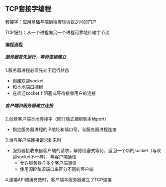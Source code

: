 ## TCP套接字编程

套接字：应用基础与端到端传输协议之间的门户

TCP服务：从一个进程向另一个进程可靠地传输字节流

#### 编程流程

##### 服务器首先运行，等待连接建立

1.服务器进程必须先处于运行状态

* 创建欢迎socket
* 和本地端口捆绑
* 在欢迎socket上阻塞式等待接收用户的连接

##### 客户端和服务器建立连接

2.创建客户端本地套接字（同时隐式捆绑到本地port）

* 指定服务器进程的IP地址和端口号，与服务器进程连接

3.当与客户端连接请求到来时

* 服务器接收来自客户端的请求，解除阻塞式等待，返回一个新的socket（与欢迎socket不一样），与客户端通信
	* 允许服务器与多个客户端通信
	* 使用源IP和源端口来区分不同的客户端

4.连接API调用有效时，客户端与服务器建立了TCP连接